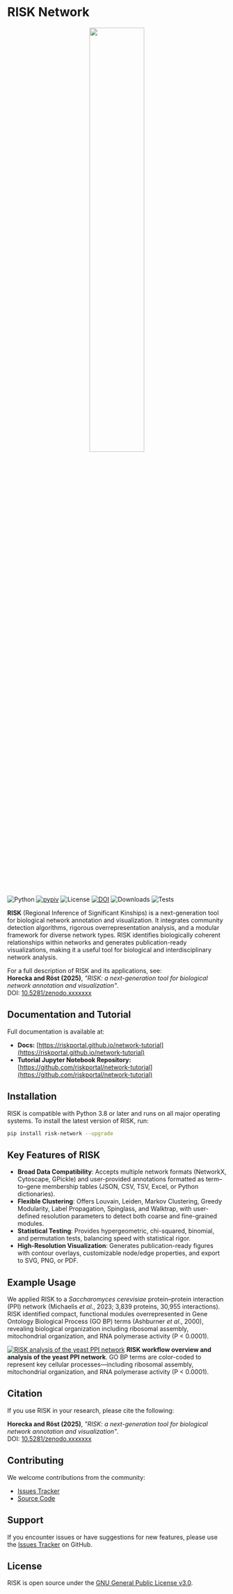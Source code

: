 # RISK Network

<p align="center">
  <img src="https://i.imgur.com/8TleEJs.png" width="50%" />
</p>

<br>

![Python](https://img.shields.io/badge/python-3.8%2B-yellow)
[![pypiv](https://img.shields.io/pypi/v/risk-network.svg)](https://pypi.python.org/pypi/risk-network)
![License](https://img.shields.io/badge/license-GPLv3-purple)
[![DOI](https://zenodo.org/badge/DOI/10.5281/zenodo.xxxxxxx.svg)](https://doi.org/10.5281/zenodo.xxxxxxx)
![Downloads](https://img.shields.io/pypi/dm/risk-network)
![Tests](https://github.com/riskportal/network/actions/workflows/ci.yml/badge.svg)

**RISK** (Regional Inference of Significant Kinships) is a next-generation tool for biological network annotation and visualization. It integrates community detection algorithms, rigorous overrepresentation analysis, and a modular framework for diverse network types. RISK identifies biologically coherent relationships within networks and generates publication-ready visualizations, making it a useful tool for biological and interdisciplinary network analysis.

For a full description of RISK and its applications, see:
<br>
**Horecka and Röst (2025)**, _"RISK: a next-generation tool for biological network annotation and visualization"_.
<br>
DOI: [10.5281/zenodo.xxxxxxx](https://doi.org/10.5281/zenodo.xxxxxxx)

## Documentation and Tutorial

Full documentation is available at:

- **Docs:** [https://riskportal.github.io/network-tutorial](https://riskportal.github.io/network-tutorial)
- **Tutorial Jupyter Notebook Repository:** [https://github.com/riskportal/network-tutorial](https://github.com/riskportal/network-tutorial)

## Installation

RISK is compatible with Python 3.8 or later and runs on all major operating systems. To install the latest version of RISK, run:

```bash
pip install risk-network --upgrade
```

## Key Features of RISK

- **Broad Data Compatibility**: Accepts multiple network formats (NetworkX, Cytoscape, GPickle) and user-provided annotations formatted as term–to–gene membership tables (JSON, CSV, TSV, Excel, or Python dictionaries).
- **Flexible Clustering**: Offers Louvain, Leiden, Markov Clustering, Greedy Modularity, Label Propagation, Spinglass, and Walktrap, with user-defined resolution parameters to detect both coarse and fine-grained modules.
- **Statistical Testing**: Provides hypergeometric, chi-squared, binomial, and permutation tests, balancing speed with statistical rigor.
- **High-Resolution Visualization**: Generates publication-ready figures with contour overlays, customizable node/edge properties, and export to SVG, PNG, or PDF.

## Example Usage

We applied RISK to a _Saccharomyces cerevisiae_ protein–protein interaction (PPI) network (Michaelis _et al_., 2023; 3,839 proteins, 30,955 interactions). RISK identified compact, functional modules overrepresented in Gene Ontology Biological Process (GO BP) terms (Ashburner _et al_., 2000), revealing biological organization including ribosomal assembly, mitochondrial organization, and RNA polymerase activity (P < 0.0001).

[![RISK analysis of the yeast PPI network](https://i.imgur.com/fSNf5Ad.jpeg)](https://i.imgur.com/fSNf5Ad.jpeg)
**RISK workflow overview and analysis of the yeast PPI network**. GO BP terms are color-coded to represent key cellular processes—including ribosomal assembly, mitochondrial organization, and RNA polymerase activity (P < 0.0001).

## Citation

If you use RISK in your research, please cite the following:

**Horecka and Röst (2025)**, _"RISK: a next-generation tool for biological network annotation and visualization"_.
<br>
DOI: [10.5281/zenodo.xxxxxxx](https://doi.org/10.5281/zenodo.xxxxxxx)

## Contributing

We welcome contributions from the community:

- [Issues Tracker](https://github.com/riskportal/network/issues)
- [Source Code](https://github.com/riskportal/network/tree/main/risk)

## Support

If you encounter issues or have suggestions for new features, please use the [Issues Tracker](https://github.com/riskportal/network/issues) on GitHub.

## License

RISK is open source under the [GNU General Public License v3.0](https://www.gnu.org/licenses/gpl-3.0.en.html).
